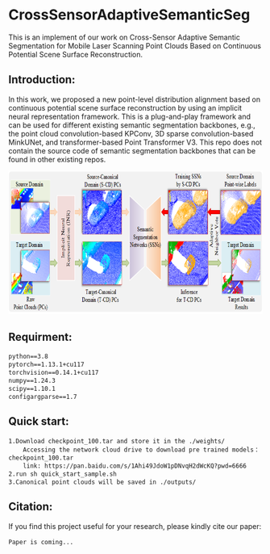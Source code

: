 # CrossSensorAdaptiveSemanticSeg
This is an implement of our work on Cross-Sensor Adaptive Semantic Segmentation for Mobile Laser Scanning Point Clouds Based on Continuous Potential Scene Surface Reconstruction. 


## Introduction:

In this work, we proposed a new point-level distribution alignment based on continuous potential scene surface reconstruction by using an implicit neural representation framework. This is a plug-and-play framework and can be used for different existing semantic segmentation backbones, e.g., the point cloud convolution-based KPConv, 3D sparse convolution-based MinkUNet, and transformer-based Point Transformer V3. This repo does not contain the source code of semantic segmentation backbones that can be found in other existing repos.

<div align=center><img src="./figs/overall_workflow.png" height="284.5" width="750"></div>

## Requirment:
    python==3.8
    pytorch==1.13.1+cu117
    torchvision==0.14.1+cu117
    numpy==1.24.3
    scipy==1.10.1
    configargparse==1.7


## Quick start:

    1.Download checkpoint_100.tar and store it in the ./weights/
        Accessing the network cloud drive to download pre trained models：checkpoint_100.tar
        link: https://pan.baidu.com/s/1Ahi49JdoW1pDNvqH2dWcKQ?pwd=6666
    2.run sh quick_start_sample.sh
    3.Canonical point clouds will be saved in ./outputs/


## Citation:

If you find this project useful for your research, please kindly cite our paper:

    Paper is coming...
    
